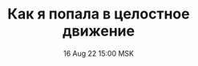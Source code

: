 ---
title: "Как я попала в целостное движение"
date: "16 Aug 22 15:00 MSK"
draft: false
speakers: ["leyla-yants"]
---